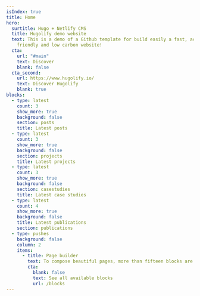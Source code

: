 ```yaml
---
isIndex: true
title: Home
hero:
  surtitle: Hugo + Netlify CMS
  title: Hugolify demo website
  text: This is a demo of a Github template for build easily a fast, accessible
    friendly and low carbon website!
  cta:
    url: "#main"
    text: Discover
    blank: false
  cta_second:
    url: https://www.hugolify.io/
    text: Discover Hugolify
    blank: true
blocks:
  - type: latest
    count: 3
    show_more: true
    background: false
    section: posts
    title: Latest posts
  - type: latest
    count: 3
    show_more: true
    background: false
    section: projects
    title: Latest projects
  - type: latest
    count: 3
    show_more: true
    background: false
    section: casestudies
    title: Latest case studies
  - type: latest
    count: 4
    show_more: true
    background: false
    title: Latest publications
    section: publications
  - type: pushes
    background: false
    column: 2
    items:
      - title: Page builder
        text: To compose beautiful pages, more than fifteen blocks are available to boost their content. Available for pages, offices and case studies.
        cta:
          blank: false
          text: See all available blocks
          url: /blocks
---
```

